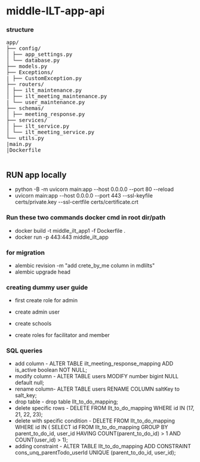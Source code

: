 # middle-ILT-app-api

### structure

<pre>
app/
├── config/
│ ├── app_settings.py
│ └── database.py
├── models.py
├── Exceptions/
| ├── CustomException.py
├── routers/
│ ├── ilt_maintenance.py
│ ├── ilt_meeting_maintenance.py
| └── user_maintenance.py
├── schemas/
│ ├── meeting_response.py  
├── services/
│ ├── ilt_service.py
│ └── ilt_meeting_service.py
└── utils.py
|main.py
|Dockerfile

</pre>

## RUN app locally
- python -B -m uvicorn main:app --host 0.0.0.0 --port 80 --reload
- uvicorn main:app --host 0.0.0.0 --port 443 --ssl-keyfile certs/private.key --ssl-certfile certs/certificate.crt

### Run these two commands docker cmd in root dir/path

- docker build -t middle_ilt_app1 -f Dockerfile .
- docker run -p 443:443 middle_ilt_app

### for migration

- alembic revision -m "add crete_by_me column in mdlilts"
- alembic upgrade head

### creating dummy user guide

- first create role for admin

- create admin user

- create schools

- create roles for facilitator and member

### SQL queries


- add column - ALTER TABLE ilt_meeting_response_mapping ADD is_active boolean NOT NULL;
- modify column - ALTER TABLE users MODIFY number bigint NULL default null;
- rename column-  ALTER TABLE users RENAME COLUMN saltKey to salt_key;
- drop table - drop table Ilt_to_do_mapping;
- delete specific rows - DELETE FROM Ilt_to_do_mapping WHERE id IN (17, 21, 22, 23);
- delete with specific condition - DELETE FROM Ilt_to_do_mapping
    WHERE id IN ( SELECT id FROM Ilt_to_do_mapping GROUP BY parent_to_do_id, user_id HAVING COUNT(parent_to_do_id) > 1 AND COUNT(user_id) > 1);
- adding constraint - ALTER TABLE  Ilt_to_do_mapping ADD CONSTRAINT cons_unq_parentTodo_userId UNIQUE (parent_to_do_id, user_id);